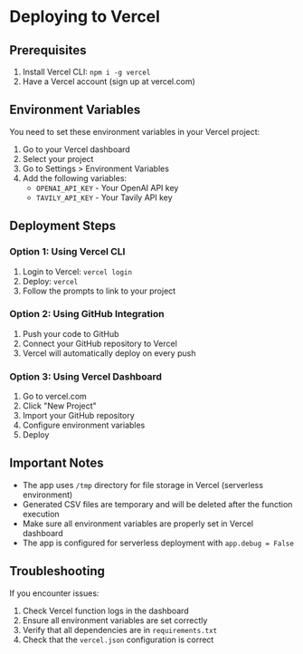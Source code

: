 # Deploying to Vercel

## Prerequisites
1. Install Vercel CLI: `npm i -g vercel`
2. Have a Vercel account (sign up at vercel.com)

## Environment Variables
You need to set these environment variables in your Vercel project:

1. Go to your Vercel dashboard
2. Select your project
3. Go to Settings > Environment Variables
4. Add the following variables:
   - `OPENAI_API_KEY` - Your OpenAI API key
   - `TAVILY_API_KEY` - Your Tavily API key

## Deployment Steps

### Option 1: Using Vercel CLI
1. Login to Vercel: `vercel login`
2. Deploy: `vercel`
3. Follow the prompts to link to your project

### Option 2: Using GitHub Integration
1. Push your code to GitHub
2. Connect your GitHub repository to Vercel
3. Vercel will automatically deploy on every push

### Option 3: Using Vercel Dashboard
1. Go to vercel.com
2. Click "New Project"
3. Import your GitHub repository
4. Configure environment variables
5. Deploy

## Important Notes

- The app uses `/tmp` directory for file storage in Vercel (serverless environment)
- Generated CSV files are temporary and will be deleted after the function execution
- Make sure all environment variables are properly set in Vercel dashboard
- The app is configured for serverless deployment with `app.debug = False`

## Troubleshooting

If you encounter issues:
1. Check Vercel function logs in the dashboard
2. Ensure all environment variables are set correctly
3. Verify that all dependencies are in `requirements.txt`
4. Check that the `vercel.json` configuration is correct 
